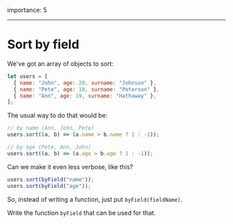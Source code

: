 importance: 5

---

# Sort by field

We've got an array of objects to sort:

```js
let users = [
  { name: "John", age: 20, surname: "Johnson" },
  { name: "Pete", age: 18, surname: "Peterson" },
  { name: "Ann", age: 19, surname: "Hathaway" },
];
```

The usual way to do that would be:

```js
// by name (Ann, John, Pete)
users.sort((a, b) => (a.name > b.name ? 1 : -1));

// by age (Pete, Ann, John)
users.sort((a, b) => (a.age > b.age ? 1 : -1));
```

Can we make it even less verbose, like this?

```js
users.sort(byField("name"));
users.sort(byField("age"));
```

So, instead of writing a function, just put `byField(fieldName)`.

Write the function `byField` that can be used for that.
